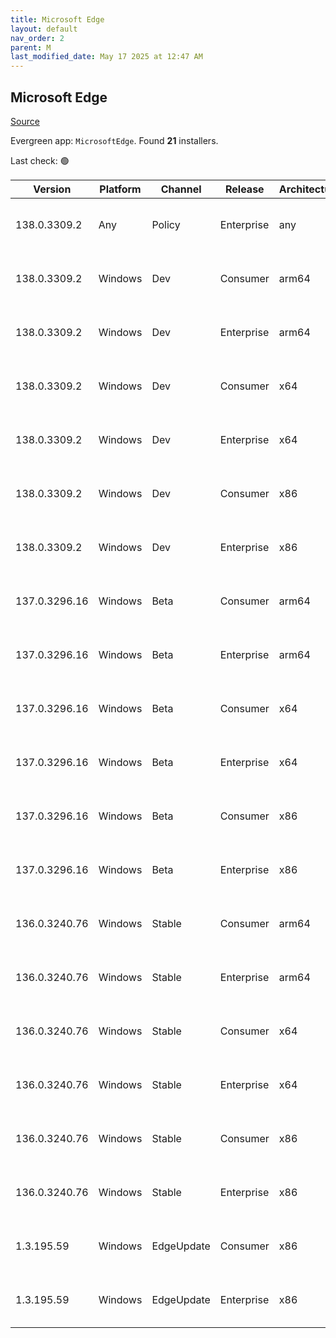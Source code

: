 ```yaml
---
title: Microsoft Edge
layout: default
nav_order: 2
parent: M
last_modified_date: May 17 2025 at 12:47 AM
---
```


## Microsoft Edge

[Source](https://www.microsoft.com/edge)

Evergreen app: `MicrosoftEdge`. Found **21** installers.

Last check: 🟢

| Version       | Platform | Channel    | Release    | Architecture | Hash                                                             | URI                                                                                                                                                                                                                                                                                                                      |
| ------------- | -------- | ---------- | ---------- | ------------ | ---------------------------------------------------------------- | ------------------------------------------------------------------------------------------------------------------------------------------------------------------------------------------------------------------------------------------------------------------------------------------------------------------------ |
| 138.0.3309.2  | Any      | Policy     | Enterprise | any          | 20303EFA927F969D57F00A2BF4269D7580A6978E86E4044F1A78F0D707AB9E4D | [https://msedge.sf.dl.delivery.mp.microsoft.com/filestreamingservice/files/74662420-c672-4bb6-abf4-22628e3989c2/MicrosoftEdgePolicyTemplates.cab](https://msedge.sf.dl.delivery.mp.microsoft.com/filestreamingservice/files/74662420-c672-4bb6-abf4-22628e3989c2/MicrosoftEdgePolicyTemplates.cab)                       |
| 138.0.3309.2  | Windows  | Dev        | Consumer   | arm64        | 9843CD90C7FA0D817A955BB081C68D6E465EE60DB6F70CC08E93DEBA07C6E264 | [https://msedge.sf.dl.delivery.mp.microsoft.com/filestreamingservice/files/1da66ffd-b6f2-4904-8d2d-306f48ea204c/MicrosoftEdgeDevEnterpriseARM64.msi](https://msedge.sf.dl.delivery.mp.microsoft.com/filestreamingservice/files/1da66ffd-b6f2-4904-8d2d-306f48ea204c/MicrosoftEdgeDevEnterpriseARM64.msi)                 |
| 138.0.3309.2  | Windows  | Dev        | Enterprise | arm64        | 9843CD90C7FA0D817A955BB081C68D6E465EE60DB6F70CC08E93DEBA07C6E264 | [https://msedge.sf.dl.delivery.mp.microsoft.com/filestreamingservice/files/1da66ffd-b6f2-4904-8d2d-306f48ea204c/MicrosoftEdgeDevEnterpriseARM64.msi](https://msedge.sf.dl.delivery.mp.microsoft.com/filestreamingservice/files/1da66ffd-b6f2-4904-8d2d-306f48ea204c/MicrosoftEdgeDevEnterpriseARM64.msi)                 |
| 138.0.3309.2  | Windows  | Dev        | Consumer   | x64          | 3D0A8129BA9E5B286E62D90344DB1B6A6FBB455101F4B33DF4108EEDEF313BFB | [https://msedge.sf.dl.delivery.mp.microsoft.com/filestreamingservice/files/a6373839-2f45-43e7-ba7f-e7083fbdd03d/MicrosoftEdgeDevEnterpriseX64.msi](https://msedge.sf.dl.delivery.mp.microsoft.com/filestreamingservice/files/a6373839-2f45-43e7-ba7f-e7083fbdd03d/MicrosoftEdgeDevEnterpriseX64.msi)                     |
| 138.0.3309.2  | Windows  | Dev        | Enterprise | x64          | 3D0A8129BA9E5B286E62D90344DB1B6A6FBB455101F4B33DF4108EEDEF313BFB | [https://msedge.sf.dl.delivery.mp.microsoft.com/filestreamingservice/files/a6373839-2f45-43e7-ba7f-e7083fbdd03d/MicrosoftEdgeDevEnterpriseX64.msi](https://msedge.sf.dl.delivery.mp.microsoft.com/filestreamingservice/files/a6373839-2f45-43e7-ba7f-e7083fbdd03d/MicrosoftEdgeDevEnterpriseX64.msi)                     |
| 138.0.3309.2  | Windows  | Dev        | Consumer   | x86          | 0636665FBCB39837336212498DFD055BFAEC491F425A88F73795604664298745 | [https://msedge.sf.dl.delivery.mp.microsoft.com/filestreamingservice/files/0fa95ed5-d3d7-4538-b7a6-f624bc023683/MicrosoftEdgeDevEnterpriseX86.msi](https://msedge.sf.dl.delivery.mp.microsoft.com/filestreamingservice/files/0fa95ed5-d3d7-4538-b7a6-f624bc023683/MicrosoftEdgeDevEnterpriseX86.msi)                     |
| 138.0.3309.2  | Windows  | Dev        | Enterprise | x86          | 0636665FBCB39837336212498DFD055BFAEC491F425A88F73795604664298745 | [https://msedge.sf.dl.delivery.mp.microsoft.com/filestreamingservice/files/0fa95ed5-d3d7-4538-b7a6-f624bc023683/MicrosoftEdgeDevEnterpriseX86.msi](https://msedge.sf.dl.delivery.mp.microsoft.com/filestreamingservice/files/0fa95ed5-d3d7-4538-b7a6-f624bc023683/MicrosoftEdgeDevEnterpriseX86.msi)                     |
| 137.0.3296.16 | Windows  | Beta       | Consumer   | arm64        | CCD3F4E18CC8F68CD77FDF4E71EB200391DD2BF608B9A8C3580611E3E0C1C647 | [https://msedge.sf.dl.delivery.mp.microsoft.com/filestreamingservice/files/826649b0-a31d-4957-8e66-7b5bfaa859d3/MicrosoftEdgeBetaEnterpriseARM64.msi](https://msedge.sf.dl.delivery.mp.microsoft.com/filestreamingservice/files/826649b0-a31d-4957-8e66-7b5bfaa859d3/MicrosoftEdgeBetaEnterpriseARM64.msi)               |
| 137.0.3296.16 | Windows  | Beta       | Enterprise | arm64        | CCD3F4E18CC8F68CD77FDF4E71EB200391DD2BF608B9A8C3580611E3E0C1C647 | [https://msedge.sf.dl.delivery.mp.microsoft.com/filestreamingservice/files/826649b0-a31d-4957-8e66-7b5bfaa859d3/MicrosoftEdgeBetaEnterpriseARM64.msi](https://msedge.sf.dl.delivery.mp.microsoft.com/filestreamingservice/files/826649b0-a31d-4957-8e66-7b5bfaa859d3/MicrosoftEdgeBetaEnterpriseARM64.msi)               |
| 137.0.3296.16 | Windows  | Beta       | Consumer   | x64          | 14634296FDE09F980A9EDE5A37C69A46008285D655817956A71DCE02F56B0B8A | [https://msedge.sf.dl.delivery.mp.microsoft.com/filestreamingservice/files/ba881686-baa8-4686-8d40-d921554c9136/MicrosoftEdgeBetaEnterpriseX64.msi](https://msedge.sf.dl.delivery.mp.microsoft.com/filestreamingservice/files/ba881686-baa8-4686-8d40-d921554c9136/MicrosoftEdgeBetaEnterpriseX64.msi)                   |
| 137.0.3296.16 | Windows  | Beta       | Enterprise | x64          | 14634296FDE09F980A9EDE5A37C69A46008285D655817956A71DCE02F56B0B8A | [https://msedge.sf.dl.delivery.mp.microsoft.com/filestreamingservice/files/ba881686-baa8-4686-8d40-d921554c9136/MicrosoftEdgeBetaEnterpriseX64.msi](https://msedge.sf.dl.delivery.mp.microsoft.com/filestreamingservice/files/ba881686-baa8-4686-8d40-d921554c9136/MicrosoftEdgeBetaEnterpriseX64.msi)                   |
| 137.0.3296.16 | Windows  | Beta       | Consumer   | x86          | B784F6DE9B72E2FA2142B6FC9B0873036A02A33133343C937C6226125F057F92 | [https://msedge.sf.dl.delivery.mp.microsoft.com/filestreamingservice/files/d3cad021-256b-4866-8472-531b6426089a/MicrosoftEdgeBetaEnterpriseX86.msi](https://msedge.sf.dl.delivery.mp.microsoft.com/filestreamingservice/files/d3cad021-256b-4866-8472-531b6426089a/MicrosoftEdgeBetaEnterpriseX86.msi)                   |
| 137.0.3296.16 | Windows  | Beta       | Enterprise | x86          | B784F6DE9B72E2FA2142B6FC9B0873036A02A33133343C937C6226125F057F92 | [https://msedge.sf.dl.delivery.mp.microsoft.com/filestreamingservice/files/d3cad021-256b-4866-8472-531b6426089a/MicrosoftEdgeBetaEnterpriseX86.msi](https://msedge.sf.dl.delivery.mp.microsoft.com/filestreamingservice/files/d3cad021-256b-4866-8472-531b6426089a/MicrosoftEdgeBetaEnterpriseX86.msi)                   |
| 136.0.3240.76 | Windows  | Stable     | Consumer   | arm64        | E7A9AF45169AC12D5CCFD9F4525C06E052D9A5DE69FA7C434D507F387093914C | [https://msedge.sf.dl.delivery.mp.microsoft.com/filestreamingservice/files/0b0f7fd3-d41b-4f3a-a615-b3ce659ec82f/MicrosoftEdgeEnterpriseARM64.msi](https://msedge.sf.dl.delivery.mp.microsoft.com/filestreamingservice/files/0b0f7fd3-d41b-4f3a-a615-b3ce659ec82f/MicrosoftEdgeEnterpriseARM64.msi)                       |
| 136.0.3240.76 | Windows  | Stable     | Enterprise | arm64        | E7A9AF45169AC12D5CCFD9F4525C06E052D9A5DE69FA7C434D507F387093914C | [https://msedge.sf.dl.delivery.mp.microsoft.com/filestreamingservice/files/0b0f7fd3-d41b-4f3a-a615-b3ce659ec82f/MicrosoftEdgeEnterpriseARM64.msi](https://msedge.sf.dl.delivery.mp.microsoft.com/filestreamingservice/files/0b0f7fd3-d41b-4f3a-a615-b3ce659ec82f/MicrosoftEdgeEnterpriseARM64.msi)                       |
| 136.0.3240.76 | Windows  | Stable     | Consumer   | x64          | 3FCBE14FE37A7C3C9D41958782FB87945D5CE04A4E5A0FFB0BB17217560C866E | [https://msedge.sf.dl.delivery.mp.microsoft.com/filestreamingservice/files/79c5e893-f4f8-4c4b-87fe-85e97d023d1f/MicrosoftEdgeEnterpriseX64.msi](https://msedge.sf.dl.delivery.mp.microsoft.com/filestreamingservice/files/79c5e893-f4f8-4c4b-87fe-85e97d023d1f/MicrosoftEdgeEnterpriseX64.msi)                           |
| 136.0.3240.76 | Windows  | Stable     | Enterprise | x64          | 3FCBE14FE37A7C3C9D41958782FB87945D5CE04A4E5A0FFB0BB17217560C866E | [https://msedge.sf.dl.delivery.mp.microsoft.com/filestreamingservice/files/79c5e893-f4f8-4c4b-87fe-85e97d023d1f/MicrosoftEdgeEnterpriseX64.msi](https://msedge.sf.dl.delivery.mp.microsoft.com/filestreamingservice/files/79c5e893-f4f8-4c4b-87fe-85e97d023d1f/MicrosoftEdgeEnterpriseX64.msi)                           |
| 136.0.3240.76 | Windows  | Stable     | Consumer   | x86          | B5124B228BD9FB9D4690E9FD5BFEDF7702F5D1325C2F80E7997E850FBA78A646 | [https://msedge.sf.dl.delivery.mp.microsoft.com/filestreamingservice/files/d53ddd75-16f1-4369-88e9-f4338283af8f/MicrosoftEdgeEnterpriseX86.msi](https://msedge.sf.dl.delivery.mp.microsoft.com/filestreamingservice/files/d53ddd75-16f1-4369-88e9-f4338283af8f/MicrosoftEdgeEnterpriseX86.msi)                           |
| 136.0.3240.76 | Windows  | Stable     | Enterprise | x86          | B5124B228BD9FB9D4690E9FD5BFEDF7702F5D1325C2F80E7997E850FBA78A646 | [https://msedge.sf.dl.delivery.mp.microsoft.com/filestreamingservice/files/d53ddd75-16f1-4369-88e9-f4338283af8f/MicrosoftEdgeEnterpriseX86.msi](https://msedge.sf.dl.delivery.mp.microsoft.com/filestreamingservice/files/d53ddd75-16f1-4369-88e9-f4338283af8f/MicrosoftEdgeEnterpriseX86.msi)                           |
| 1.3.195.59    | Windows  | EdgeUpdate | Consumer   | x86          | 64BCD0AD5BBD078E914745C36FC4914FDB3CC4F692171AC413579F1728885733 | [https://msedge.sf.dl.delivery.mp.microsoft.com/filestreamingservice/files/e99f976d-4955-41d9-bb70-1b9fd67b77c3/MicrosoftEdgeUpdateSetup_X86_1.3.195.59.exe](https://msedge.sf.dl.delivery.mp.microsoft.com/filestreamingservice/files/e99f976d-4955-41d9-bb70-1b9fd67b77c3/MicrosoftEdgeUpdateSetup_X86_1.3.195.59.exe) |
| 1.3.195.59    | Windows  | EdgeUpdate | Enterprise | x86          | 64BCD0AD5BBD078E914745C36FC4914FDB3CC4F692171AC413579F1728885733 | [https://msedge.sf.dl.delivery.mp.microsoft.com/filestreamingservice/files/e99f976d-4955-41d9-bb70-1b9fd67b77c3/MicrosoftEdgeUpdateSetup_X86_1.3.195.59.exe](https://msedge.sf.dl.delivery.mp.microsoft.com/filestreamingservice/files/e99f976d-4955-41d9-bb70-1b9fd67b77c3/MicrosoftEdgeUpdateSetup_X86_1.3.195.59.exe) |

